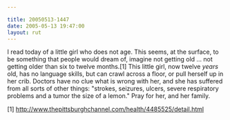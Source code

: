```yaml
---

title: 20050513-1447
date: 2005-05-13 19:47:00
layout: rut
---
```


<p>I read today of a little girl who does not age.  This seems, at
the surface, to be something that people would dream of, imagine not
getting old &#x2026; not getting older than six to twelve months.[1]
This little girl, now twelve <em>years</em> old, has no language
skills, but can crawl across a floor, or pull herself up in her crib.
Doctors have no clue what is wrong with her, and she has suffered
from all sorts of other things: "strokes, seizures, ulcers, severe
respiratory problems and a tumor the size of a lemon."  Pray for her,
and her family.</p>

[1] http://www.thepittsburghchannel.com/health/4485525/detail.html

